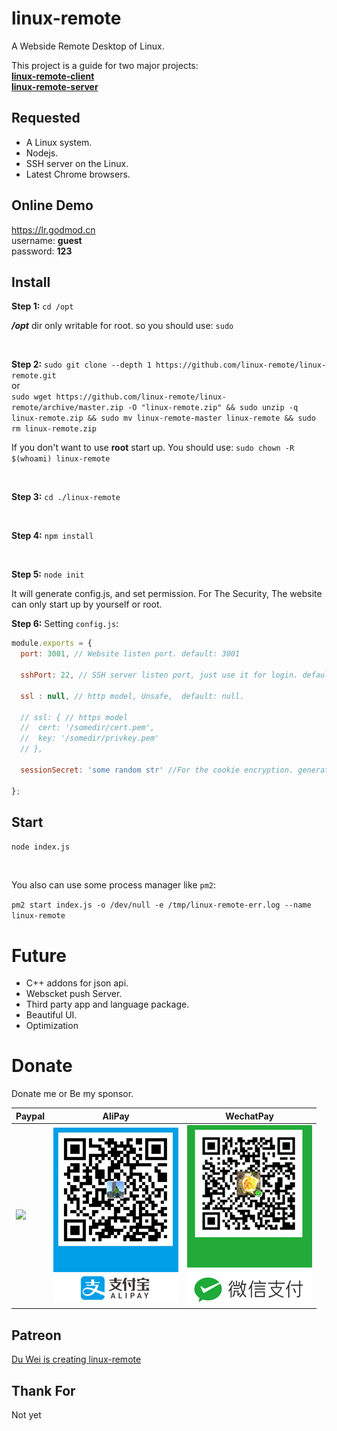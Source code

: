# linux-remote
A Webside Remote Desktop of Linux.

This project is a guide for two major projects:<br>
[**linux-remote-client**](https://github.com/linux-remote/client)<br>
[**linux-remote-server**](https://github.com/linux-remote/server)
## Requested
- A Linux system.
- Nodejs.
- SSH server on the Linux.
- Latest Chrome browsers.
## Online Demo
https://lr.godmod.cn
<br>
username: **guest** <br>
password: **123**
## Install

**Step 1:** `cd /opt`

___/opt___ dir only writable for root. so you should use: `sudo`

<br>

**Step 2:** `sudo git clone --depth 1 https://github.com/linux-remote/linux-remote.git`<br>
or<br>
`sudo wget https://github.com/linux-remote/linux-remote/archive/master.zip -O "linux-remote.zip" && sudo unzip -q linux-remote.zip && sudo mv linux-remote-master linux-remote && sudo rm linux-remote.zip`

If you don't want to use **root** start up. You should use: `sudo chown -R $(whoami) linux-remote`

<br>

**Step 3:** `cd ./linux-remote`

<br>

**Step 4:** `npm install`

<br>

**Step 5:** `node init`

It will generate config.js, and set permission. For The Security, The website can only start up by yourself or root.
<br>

**Step 6:** Setting `config.js`:
```js
module.exports = {
  port: 3001, // Website listen port. default: 3001

  sshPort: 22, // SSH server listen port, just use it for login. default: 22

  ssl : null, // http model, Unsafe,  default: null.

  // ssl: { // https model
  //  cert: '/somedir/cert.pem',
  //  key: '/somedir/privkey.pem'
  // },
  
  sessionSecret: 'some random str' //For the cookie encryption. generate by init. You don't need modify it.

};
```
## Start
`node index.js`

<br>


You also can use some process manager like `pm2`:

`pm2 start index.js -o /dev/null -e /tmp/linux-remote-err.log --name linux-remote`


# Future
- C++ addons for json api.
- Webscket push Server.
- Third party app and language package.
- Beautiful UI.
- Optimization

# Donate
Donate me or Be my sponsor.<br>

| Paypal | AliPay | WechatPay |
| ------------- | ------------- | ------------- |
| <a href="https://www.paypal.me/hezedu" target="_blank"><img src="https://www.paypalobjects.com/webstatic/paypalme/images/pp_logo_small.png"></a> | ![image](https://github.com/hezedu/SomethingBoring/blob/master/pay/alipay.png?raw=true&v=2) | ![image](https://github.com/hezedu/SomethingBoring/blob/master/pay/wxpay.png?raw=true&v=2) |

## Patreon
[Du Wei is creating linux-remote](https://www.patreon.com/duwei)

## Thank For
Not yet
